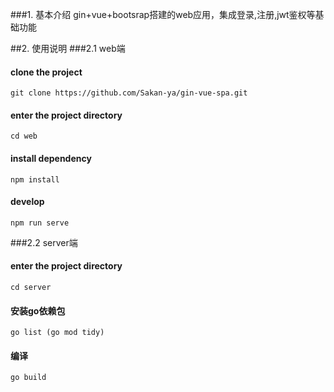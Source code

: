 ###1. 基本介绍
  gin+vue+bootsrap搭建的web应用，集成登录,注册,jwt鉴权等基础功能
 
##2. 使用说明
 ###2.1 web端
   #### clone the project
    git clone https://github.com/Sakan-ya/gin-vue-spa.git

  #### enter the project directory
    cd web

  #### install dependency
    npm install

  #### develop
    npm run serve
    
 ###2.2 server端
  #### enter the project directory
    cd server
    
  #### 安装go依赖包
    go list (go mod tidy)

  #### 编译
    go build
